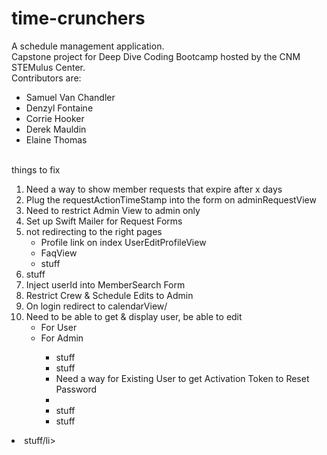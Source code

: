 # time-crunchers
A schedule management application. <br>
Capstone project for Deep Dive Coding Bootcamp hosted by the CNM STEMulus Center.<br>
Contributors are:
<ul>
    <li>Samuel Van Chandler</li>
    <li>Denzyl Fontaine</li>
    <li>Corrie Hooker</li>
    <li>Derek Mauldin</li>
    <li>Elaine Thomas</li>
</ul>

<br>
things to fix
<ol>
    <li>Need a way to show member requests that expire after x days</li>
    <li>Plug the requestActionTimeStamp into the form on adminRequestView</li>
    <li>Need to restrict Admin View to admin only</li>
    <li>Set up Swift Mailer for Request Forms</li>
    <li>not redirecting to the right pages
        <ul>
        <li>Profile link on index UserEditProfileView</li>
        <li>FaqView</li>
        <li>stuff</li>
        </ul>
    </li>
    <li>stuff</li>
    <li>Inject userId into MemberSearch Form</li>
    <li>Restrict Crew & Schedule Edits to Admin</li>
    <li>On login redirect to calendarView/</li>
    <li>Need to be able to get & display user, be able to edit
        <ul>
            <li>For User</li>
            <li>For Admin</li>
        <ul>
    </li>
    <li>stuff</li>
    <li>stuff</li>
    <li>Need a way for Existing User to get Activation Token to Reset Password</li>
    <li></li>
    <li>stuff</li>
    <li>stuff</li>
</ol>
    <li>stuff/li>
</ol>